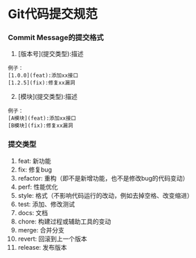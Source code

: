 # Git代码提交规范

### Commit Message的提交格式
1. \[版本号\]\(提交类型\):描述
```
例子：
[1.0.0](feat):添加xx接口
[1.2.5](fix):修复xx漏洞
```
2. \[模块\]\(提交类型\):描述
```
例子：
[A模块](feat):添加xx接口
[B模块](fix):修复xx漏洞
```

### 提交类型
1. feat: 新功能
2. fix: 修复bug
3. refactor: 重构（即不是新增功能，也不是修改bug的代码变动）
4. perf: 性能优化
5. style: 格式（不影响代码运行的改动，例如去掉空格、改变缩进）
6. test: 添加、修改测试
7. docs: 文档
8. chore: 构建过程或辅助工具的变动
9. merge: 合并分支
10. revert: 回滚到上一个版本
11. release: 发布版本
